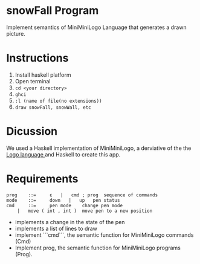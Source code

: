 # snowFall Program
 Implement semantics of MiniMiniLogo Language that generates a drawn picture.

# Instructions
1) Install haskell platform <br>
2) Open terminal <br>
2) ```cd <your directory>``` <br>
3) ```ghci``` <br>
4) ```:l (name of file(no extensions))``` <br>
5) ```draw snowFall, snowWall, etc``` <br>

# Dicussion
We used a Haskell implementation of MiniMiniLogo, a derviative of the the <a href="http://el.media.mit.edu/logo-foundation/what_is_logo/logo_programming.html">Logo language </a> and Haskell to create this app.

# Requirements

```int 	::= 	(any integer) 	
prog 	::= 	ε   |   cmd ; prog 	sequence of commands
mode 	::= 	down   |   up 	pen status
cmd 	::= 	pen mode 	change pen mode
	| 	move ( int , int ) 	move pen to a new position
  ```
  
<ul>
  <li>implements a change in the state of the pen </li>
  <li> implements a list of lines to draw  </li>
  <li> implement ```cmd```, the semantic function for MiniMiniLogo commands (Cmd)</li>
  <li>Implement prog, the semantic function for MiniMiniLogo programs (Prog). </li>
</ul>	
